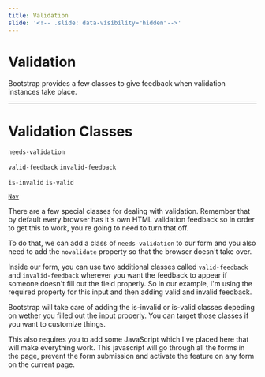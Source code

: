 ```yaml
---
title: Validation
slide: '<!-- .slide: data-visibility="hidden"-->'
---
```


<!-- .slide: data-state="layout-title" class="bg-dark"-->

# Validation

> >

Bootstrap provides a few classes to give feedback when validation instances take place.

---

# Validation Classes

`needs-validation`

`valid-feedback` `invalid-feedback`

`is-invalid` `is-valid`

<a href="https://codepen.io/planetoftheweb/pen/GRrwGZY?editors=1010" target="_blank"><code class="code-royal">Nav</code></a>

> >

There are a few special classes for dealing with validation. Remember that by default every browser has it's own HTML validation feedback so in order to get this to work, you're going to need to turn that off.

To do that, we can add a class of `needs-validation` to our form and you also need to add the `novalidate` property so that the browser doesn't take over.

Inside our form, you can use two additional classes called `valid-feedback` and `invalid-feedback` wherever you want the feedback to appear if someone doesn't fill out the field properly. So in our example, I'm using the required property for this input and then adding valid and invalid feedback.

Bootstrap will take care of adding the is-invalid or is-valid classes depeding on wether you filled out the input properly. You can target those classes if you want to customize things.

This also requires you to add some JavaScript which I've placed here that will make everything work. This javascript will go through all the forms in the page, prevent the form submission and activate the feature on any form on the current page.
